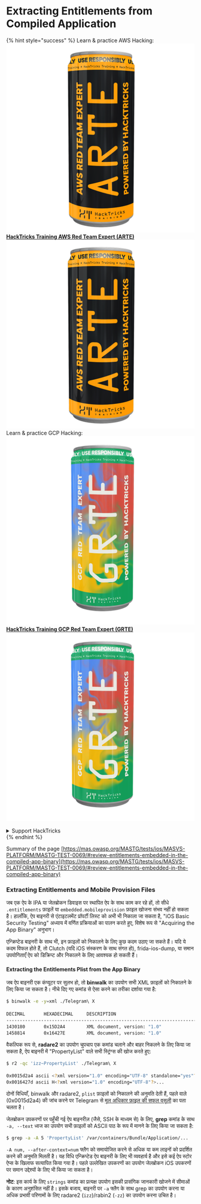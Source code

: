 # Extracting Entitlements from Compiled Application

{% hint style="success" %}
Learn & practice AWS Hacking:<img src="/.gitbook/assets/arte.png" alt="" data-size="line">[**HackTricks Training AWS Red Team Expert (ARTE)**](https://training.hacktricks.xyz/courses/arte)<img src="/.gitbook/assets/arte.png" alt="" data-size="line">\
Learn & practice GCP Hacking: <img src="/.gitbook/assets/grte.png" alt="" data-size="line">[**HackTricks Training GCP Red Team Expert (GRTE)**<img src="/.gitbook/assets/grte.png" alt="" data-size="line">](https://training.hacktricks.xyz/courses/grte)

<details>

<summary>Support HackTricks</summary>

* Check the [**subscription plans**](https://github.com/sponsors/carlospolop)!
* **Join the** 💬 [**Discord group**](https://discord.gg/hRep4RUj7f) or the [**telegram group**](https://t.me/peass) or **follow** us on **Twitter** 🐦 [**@hacktricks\_live**](https://twitter.com/hacktricks\_live)**.**
* **Share hacking tricks by submitting PRs to the** [**HackTricks**](https://github.com/carlospolop/hacktricks) and [**HackTricks Cloud**](https://github.com/carlospolop/hacktricks-cloud) github repos.

</details>
{% endhint %}


Summary of the page [https://mas.owasp.org/MASTG/tests/ios/MASVS-PLATFORM/MASTG-TEST-0069/#review-entitlements-embedded-in-the-compiled-app-binary](https://mas.owasp.org/MASTG/tests/ios/MASVS-PLATFORM/MASTG-TEST-0069/#review-entitlements-embedded-in-the-compiled-app-binary)

### **Extracting Entitlements and Mobile Provision Files**

जब एक ऐप के IPA या जेलब्रोकन डिवाइस पर स्थापित ऐप के साथ काम कर रहे हों, तो सीधे `.entitlements` फ़ाइलें या `embedded.mobileprovision` फ़ाइल खोजना संभव नहीं हो सकता है। हालाँकि, ऐप बाइनरी से एंटाइटलमेंट प्रॉपर्टी लिस्ट को अभी भी निकाला जा सकता है, "iOS Basic Security Testing" अध्याय में वर्णित प्रक्रियाओं का पालन करते हुए, विशेष रूप से "Acquiring the App Binary" अनुभाग।

एन्क्रिप्टेड बाइनरी के साथ भी, इन फ़ाइलों को निकालने के लिए कुछ कदम उठाए जा सकते हैं। यदि ये कदम विफल होते हैं, तो Clutch (यदि iOS संस्करण के साथ संगत हो), frida-ios-dump, या समान उपयोगिताएँ ऐप को डिक्रिप्ट और निकालने के लिए आवश्यक हो सकती हैं।

#### **Extracting the Entitlements Plist from the App Binary**

जब ऐप बाइनरी एक कंप्यूटर पर सुलभ हो, तो **binwalk** का उपयोग सभी XML फ़ाइलों को निकालने के लिए किया जा सकता है। नीचे दिए गए कमांड से ऐसा करने का तरीका दर्शाया गया है:
```bash
$ binwalk -e -y=xml ./Telegram\ X

DECIMAL       HEXADECIMAL     DESCRIPTION
--------------------------------------------------------------------------------
1430180       0x15D2A4        XML document, version: "1.0"
1458814       0x16427E        XML document, version: "1.0"
```
वैकल्पिक रूप से, **radare2** का उपयोग चुपचाप एक कमांड चलाने और बाहर निकलने के लिए किया जा सकता है, ऐप बाइनरी में "PropertyList" वाले सभी स्ट्रिंग्स की खोज करते हुए:
```bash
$ r2 -qc 'izz~PropertyList' ./Telegram\ X

0x0015d2a4 ascii <?xml version="1.0" encoding="UTF-8" standalone="yes"?>...
0x0016427d ascii H<?xml version="1.0" encoding="UTF-8"?>...
```
दोनों विधियाँ, binwalk और radare2, `plist` फ़ाइलों को निकालने की अनुमति देती हैं, पहले वाले (0x0015d2a4) की जांच करने पर Telegram से [मूल अधिकार फ़ाइल की सफल वसूली](https://github.com/peter-iakovlev/Telegram-iOS/blob/77ee5c4dabdd6eb5f1e2ff76219edf7e18b45c00/Telegram-iOS/Telegram-iOS-AppStoreLLC.entitlements) का पता चलता है।

जेलब्रोकन उपकरणों पर पहुँची गई ऐप बाइनरीज़ (जैसे, SSH के माध्यम से) के लिए, **grep** कमांड के साथ `-a, --text` ध्वज का उपयोग सभी फ़ाइलों को ASCII पाठ के रूप में मानने के लिए किया जा सकता है:
```bash
$ grep -a -A 5 'PropertyList' /var/containers/Bundle/Application/...
```
`-A num, --after-context=num` फ्लैग को समायोजित करने से अधिक या कम लाइनों को प्रदर्शित करने की अनुमति मिलती है। यह विधि एन्क्रिप्टेड ऐप बाइनरी के लिए भी व्यवहार्य है और इसे कई ऐप स्टोर ऐप्स के खिलाफ सत्यापित किया गया है। पहले उल्लेखित उपकरणों का उपयोग जेलब्रोकन iOS उपकरणों पर समान उद्देश्यों के लिए भी किया जा सकता है।

**नोट**: इस कार्य के लिए `strings` कमांड का प्रत्यक्ष उपयोग इसकी प्रासंगिक जानकारी खोजने में सीमाओं के कारण अनुशंसित नहीं है। इसके बजाय, बाइनरी पर `-a` फ्लैग के साथ grep का उपयोग करना या अधिक प्रभावी परिणामों के लिए radare2 (`izz`)/rabin2 (`-zz`) का उपयोग करना उचित है।
